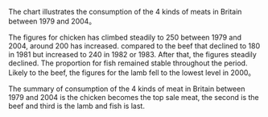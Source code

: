 The chart illustrates the consumption of the 4 kinds of meats in Britain between 1979 and 2004。

The figures for chicken has climbed steadily to 250 between 1979 and 2004, around 200 has increased. compared to the beef that declined to 180 in 1981 but increased to 240 in 1982 or 1983.  After that, the figures steadily declined. The proportion for fish remained stable throughout the period. Likely to the beef, the figures for the lamb fell to the lowest level in 2000。

The summary of consumption of the 4 kinds of meat in Britain between 1979 and 2004 is the chicken becomes the top sale meat, the second is the beef and third is the lamb and fish is last.


